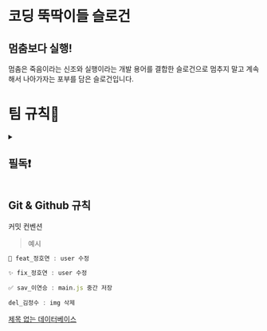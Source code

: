 # 코딩 뚝딱이들 슬로건

## 멈춤보다 실행!
멈춤은 죽음이라는 신조와 실행이라는 개발 용어를 결합한 슬로건으로 멈추지 말고 계속해서 나아가자는 포부를 담은 슬로건입니다.

# 팀 규칙👀
<details>
  <summary><h2>필독❗️</h2></summary>
  <div>1. Pull request와 merge 관련하여 Slack으로 메세지를 보낼 경우 특정 멤버에게 멘션을 달아주세요.</div>
  <div>2. 메세지를 확인했다면 해당 댓글에 이모지를 사용하여 공감해주세요.</div>
  <div>3. 파일 1개 당 commit 1개를 지켜주세요.</div>
  <div>4. Commit 전 Ctrl + S (저장) 을 했는지 확인해주세요.</div>
  <div>5. 팀장이 merge 하고 Slack에 보내면 그 뒤에 pull하고 확인 후 이모지로 응답.</div>
  <div>6. 💡공용 팁에 팀원이 알면 좋은 것들을 자유롭게 작성하기.</div>
  <div>7. 의견창에 있는 의견 중 확실히 실행 완료한 것만 체크하기.</div>
  <div>8. 각자 작업하고 pull request 보낸 후 Slack에 보내면 대답 대신 이모지로 대답하기.</div>
  <div>9. 공용 일지에 작성할 때 작성자도 꼭 표시하기.</div>
  <div>10. 개인 페이지에 작성한 것들을 나중에 팀원끼리 결정 사항을 공용 페이지에 적기.</div>
  <div>11. 커밋 - 간단한 주석이나 오타 수정 부분은 “주석”, “오타수정” 단답으로 작성.</div>
</details>

  
## Git & Github 규칙
커밋 컨벤션
    
> 예시
>
```jsx
📌 feat_정호연 : user 수정
 
✨ fix_정호연 : user 수정
 
✅ sav_이연승 : main.js 중간 저장
 
del_김정수 : img 삭제
```

[제목 없는 데이터베이스](https://www.notion.so/c9298c79e3cd4292bcba16e082efa7c5?pvs=21)
